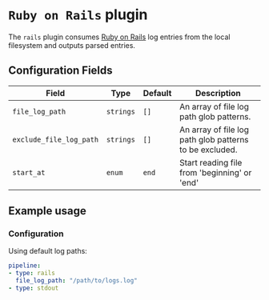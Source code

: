 # `Ruby on Rails` plugin

The `rails` plugin consumes [Ruby on Rails](https://rubyonrails.org/) log entries from the local filesystem and outputs parsed entries.

## Configuration Fields

| Field | Type | Default | Description |
| --- | --- |--- | --- |
| `file_log_path` | `strings` | `[]` | An array of file log path glob patterns. | 
| `exclude_file_log_path` | `strings` | `[]` | An array of file log path glob patterns to be excluded. | 
| `start_at` | `enum` | `end` | Start reading file from 'beginning' or 'end' | 

## Example usage

### Configuration

Using default log paths:

```yaml
pipeline:
- type: rails
  file_log_path: "/path/to/logs.log"
- type: stdout

```
